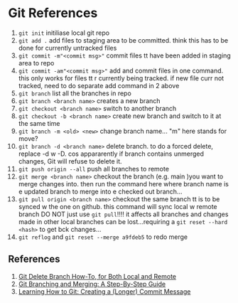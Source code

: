 # Git References

1. `git init` initiliase local git repo
2. `git add .` add files to staging area to be committed. think this has to be done for currently untracked files
3. `git commit -m"<commit msg>"` commit files tt have been added in staging area to repo
4. `git commit -am"<commit msg>"` add and commit files in one command. this only works for files tt r currently being tracked. if new file curr not tracked, need to do separate add command in 2 above
5. `git branch` list all the branches in repo
6. `git branch <branch name>` creates a new branch
7. `git checkout <branch name>` switch to another branch
8. `git checkout -b <branch name>` create new branch and switch to it at the same time
9. `git branch -m <old> <new>` change branch name... "m" here stands for move?
10. `git branch -d <branch name>` delete branch. to do a forced delete, replace -d w -D. cos appararently if branch contains unmerged changes, Git will refuse to delete it.
11. `git push origin --all` push all branches to remote
12. `git merge <branch name>` checkout the branch (e.g. main )you want to merge changes into. then run the command here where branch name is e updated branch to merge into e checked out branch...
13. `git pull origin <branch name>` checkout the same branch tt is to be synced w the one on github. this command will sync local w remote branch DO NOT just use `git pull`!!!! it affects all branches and changes made in other local branches can be lost...requiring a `git reset --hard <hash>` to get bck changes...
14. `git reflog` and `git reset --merge a9fdeb5` to redo merge

## References

1. [Git Delete Branch How-To, for Both Local and Remote](https://www.cloudbees.com/blog/git-delete-branch-how-to-for-both-local-and-remote)
2. [Git Branching and Merging: A Step-By-Step Guide](https://www.varonis.com/blog/git-branching)
3. [Learning How to Git: Creating a (Longer) Commit Message](https://haydar-ai.medium.com/learning-how-to-git-creating-a-longer-commit-message-16ca32746c3a)
